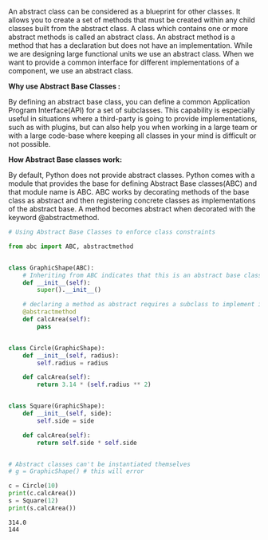 An abstract class can be considered as a blueprint for other classes. It allows you to create a set of methods that must be created within any child classes built from the abstract class. A class which contains one or more abstract methods is called an abstract class. An abstract method is a method that has a declaration but does not have an implementation. While we are designing large functional units we use an abstract class. When we want to provide a common interface for different implementations of a component, we use an abstract class.

**Why use Abstract Base Classes :**

By defining an abstract base class, you can define a common Application Program Interface(API) for a set of subclasses. This capability is especially useful in situations where a third-party is going to provide implementations, such as with plugins, but can also help you when working in a large team or with a large code-base where keeping all classes in your mind is difficult or not possible. 
  
**How Abstract Base classes work:**

By default, Python does not provide abstract classes. Python comes with a module that provides the base for defining Abstract Base classes(ABC) and that module name is ABC. ABC works by decorating methods of the base class as abstract and then registering concrete classes as implementations of the abstract base. A method becomes abstract when decorated with the keyword @abstractmethod.

``` py
# Using Abstract Base Classes to enforce class constraints

from abc import ABC, abstractmethod


class GraphicShape(ABC):
    # Inheriting from ABC indicates that this is an abstract base class
    def __init__(self):
        super().__init__()

    # declaring a method as abstract requires a subclass to implement it
    @abstractmethod
    def calcArea(self):
        pass


class Circle(GraphicShape):
    def __init__(self, radius):
        self.radius = radius

    def calcArea(self):
        return 3.14 * (self.radius ** 2)


class Square(GraphicShape):
    def __init__(self, side):
        self.side = side

    def calcArea(self):
        return self.side * self.side


# Abstract classes can't be instantiated themselves
# g = GraphicShape() # this will error

c = Circle(10)
print(c.calcArea())
s = Square(12)
print(s.calcArea())

```
```
314.0
144
```